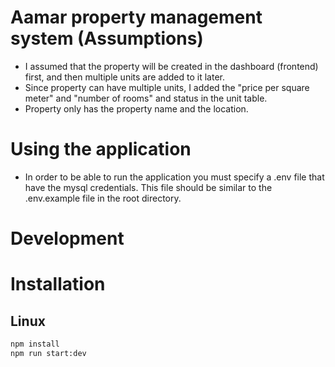 # Aamar property management system (Assumptions)

* I assumed that the property will be created in the dashboard (frontend) first, and then multiple units are added to it later.
* Since property can have multiple units, I added the "price per square meter" and "number of rooms" and status in the unit table.
* Property only has the property name and the location. 

# Using the application
* In order to be able to run the application you must specify a .env file that have the mysql credentials. This file should be similar to the .env.example file in the root directory.

# Development
# Installation

## Linux

```bash
npm install
npm run start:dev
```
